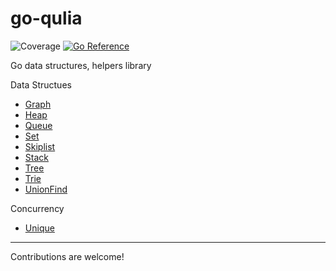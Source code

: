 # go-qulia

![Coverage](https://img.shields.io/badge/Coverage-99.7%25-brightgreen)
[![Go Reference](https://pkg.go.dev/badge/github.com/qulia/go-qulia.svg)](https://pkg.go.dev/github.com/qulia/go-qulia)

Go data structures, helpers library

Data Structues

- [Graph](lib/graph)
- [Heap](lib/heap/)
- [Queue](lib/queue/)
- [Set](lib/set)
- [Skiplist](lib/skiplist/)
- [Stack](lib/stack/)
- [Tree](lib/tree/)
- [Trie](lib/trie)
- [UnionFind](lib/unionfind/)

Concurrency

- [Unique](concurrency/access/)

---

Contributions are welcome!

